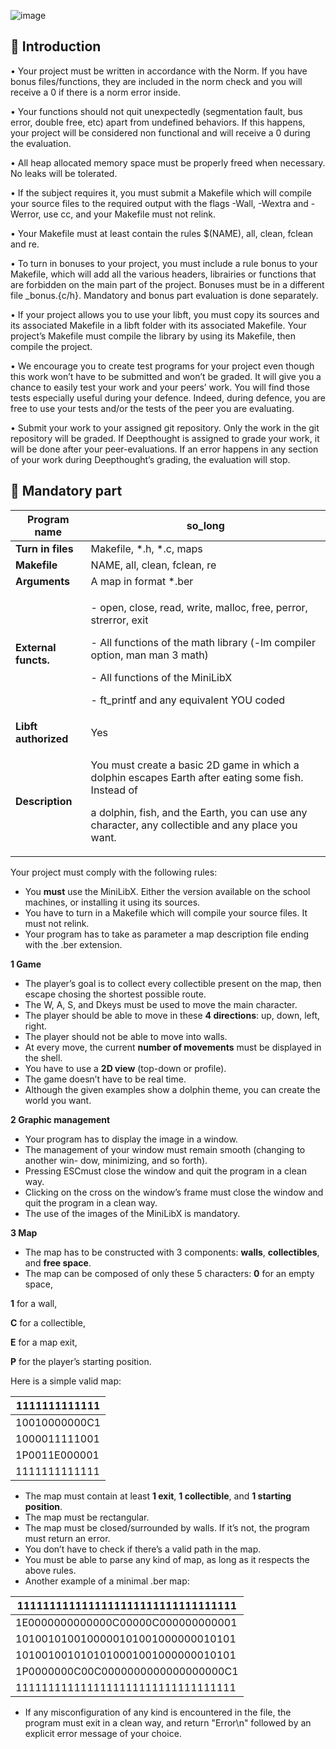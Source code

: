![image](https://lh3.googleusercontent.com/drive-viewer/AJc5JmRK3p5MMxNgdQu63t2Ttg9jXDm7bAiivXW9xtHjrJpjiEl0iQ6UCSVLPd7Ch3wKuiOYWR5nwUA=w4096-h1874)

##  📐  Introduction

• Your project must be written in accordance with the Norm. If you have bonus
files/functions, they are included in the norm check and you will receive a 0 if there
is a norm error inside.

• Your functions should not quit unexpectedly (segmentation fault, bus error, double
free, etc) apart from undefined behaviors. If this happens, your project will be
considered non functional and will receive a 0 during the evaluation.

• All heap allocated memory space must be properly freed when necessary. No leaks
will be tolerated.

• If the subject requires it, you must submit a Makefile which will compile your
source files to the required output with the flags -Wall, -Wextra and -Werror, use
cc, and your Makefile must not relink.

• Your Makefile must at least contain the rules $(NAME), all, clean, fclean and
re.

• To turn in bonuses to your project, you must include a rule bonus to your Makefile,
which will add all the various headers, librairies or functions that are forbidden on
the main part of the project. Bonuses must be in a different file _bonus.{c/h}.
Mandatory and bonus part evaluation is done separately.

• If your project allows you to use your libft, you must copy its sources and its
associated Makefile in a libft folder with its associated Makefile. Your project’s
Makefile must compile the library by using its Makefile, then compile the project.

• We encourage you to create test programs for your project even though this work
won’t have to be submitted and won’t be graded. It will give you a chance
to easily test your work and your peers’ work. You will find those tests especially
useful during your defence. Indeed, during defence, you are free to use your tests
and/or the tests of the peer you are evaluating.

• Submit your work to your assigned git repository. Only the work in the git repository will be graded.
If Deepthought is assigned to grade your work, it will be done
after your peer-evaluations. If an error happens in any section of your work during
Deepthought’s grading, the evaluation will stop.

## 💾 Mandatory part

|**Program name**|so\_long|
| - | - |
|**Turn in files**|Makefile, \*.h, \*.c, maps|
|**Makefile**|NAME, all, clean, fclean, re|
|**Arguments**|A map in format \*.ber|
|**External functs.**|<p>- open, close, read, write, malloc, free, perror, strerror, exit</p><p>- All functions of the math library (-lm compiler option, man man 3 math)</p><p>- All functions of the MiniLibX</p><p>- ft\_printf and any equivalent YOU coded</p>|
|**Libft authorized**|Yes|
|**Description**|<p>You must create a basic 2D game in which a dolphin escapes Earth after eating some fish. Instead of</p><p>a dolphin, fish, and the Earth, you can use any character, any collectible and any place you want.</p>|
Your project must comply with the following rules:

- You **must** use the MiniLibX. Either the version available on the school machines, or installing it using its sources.
- You have to turn in a Makefile which will compile your source files. It must not relink.
- Your program has to take as parameter a map description file ending with the .ber extension.

**1 Game**

- The player’s goal is to collect every collectible present on the map, then escape chosing the shortest possible route.
- The W, A, S, and Dkeys must be used to move the main character.
- The player should be able to move in these **4 directions**: up, down, left, right.
- The player should not be able to move into walls.
- At every move, the current **number of movements** must be displayed in the shell.
- You have to use a **2D view** (top-down or profile).
- The game doesn’t have to be real time.
- Although the given examples show a dolphin theme, you can create the world you want.

**2 Graphic management**

- Your program has to display the image in a window.
- The management of your window must remain smooth (changing to another win- dow, minimizing, and so forth).
- Pressing ESCmust close the window and quit the program in a clean way.
- Clicking on the cross on the window’s frame must close the window and quit the program in a clean way.
- The use of the images of the MiniLibX is mandatory.

**3 Map**

- The map has to be constructed with 3 components: **walls**, **collectibles**, and **free space**.
- The map can be composed of only these 5 characters: **0** for an empty space,

**1** for a wall,

**C** for a collectible,

**E** for a map exit,

**P** for the player’s starting position.

Here is a simple valid map:



|1111111111111|
| - |
|10010000000C1|
|1000011111001|
|1P0011E000001|
|1111111111111|


- The map must contain at least **1 exit**, **1 collectible**, and **1 starting position**.
- The map must be rectangular.
- The map must be closed/surrounded by walls. If it’s not, the program must return an error.
- You don’t have to check if there’s a valid path in the map.
- You must be able to parse any kind of map, as long as it respects the above rules.
- Another example of a minimal .ber map:



|1111111111111111111111111111111111|
| - |
|1E0000000000000C00000C000000000001|
|1010010100100000101001000000010101|
|1010010010101010001001000000010101|
|1P0000000C00C0000000000000000000C1|
|1111111111111111111111111111111111|
- If any misconfiguration of any kind is encountered in the file, the program must exit in a clean way, and return "Error\n" followed by an explicit error message of your choice.

